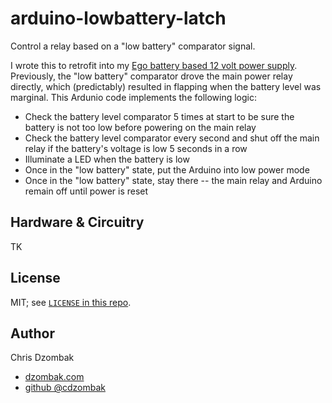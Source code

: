# arduino-lowbattery-latch

Control a relay based on a "low battery" comparator signal.

I wrote this to retrofit into my [Ego battery based 12 volt power supply](https://www.dzombak.com/blog/2024/04/The-12v-portable-power-supply-Ego-needs-to-make.html). Previously, the "low battery" comparator drove the main power relay directly, which (predictably) resulted in flapping when the battery level was marginal. This Ardunio code implements the following logic:

- Check the battery level comparator 5 times at start to be sure the battery is not too low before powering on the main relay
- Check the battery level comparator every second and shut off the main relay if the battery's voltage is low 5 seconds in a row
- Illuminate a LED when the battery is low
- Once in the "low battery" state, put the Arduino into low power mode
- Once in the "low battery" state, stay there -- the main relay and Arduino remain off until power is reset

## Hardware & Circuitry

TK

## License

MIT; see [`LICENSE` in this repo](LICENSE).

## Author

Chris Dzombak
- [dzombak.com](https://www.dzombak.com)
- [github @cdzombak](https://github.com/cdzombak)

